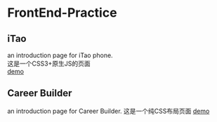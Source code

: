 # FrontEnd-Practice
## iTao  
an introduction page for iTao phone.  
这是一个CSS3+原生JS的页面  
[demo](https://nyakoonya.github.io/FrontEnd-Practice/iTao/index.html)   

## Career Builder
an introduction page for Career Builder.
这是一个纯CSS布局页面
[demo](https://nyakoonya.github.io/FrontEnd-Practice/CareerBuilder/index.html)
